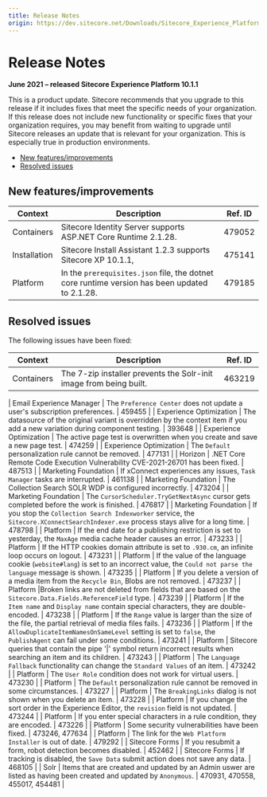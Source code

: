 ```yaml
---
title: Release Notes
origin: https://dev.sitecore.net/Downloads/Sitecore_Experience_Platform/101/Sitecore_Experience_Platform_101_Update1/Release_Notes
---
```


# Release Notes

**June 2021 – released Sitecore Experience Platform 10.1.1**

This is a product update. Sitecore recommends that you upgrade to this release if it includes fixes that meet the specific needs of your organization. If this release does not include new functionality or specific fixes that your organization requires, you may benefit from waiting to upgrade until Sitecore releases an update that is relevant for your organization. This is especially true in production environments.

-   [New features/improvements](#New)
-   [Resolved issues](#Resolved)

## New features/improvements

 | Context | Description | Ref. ID |
 | --- | --- | --- |
 | Containers | Sitecore Identity Server supports ASP.NET Core Runtime 2.1.28. | 479052 |
 | Installation | Sitecore Install Assistant 1.2.3 supports Sitecore XP 10.1.1, | 475141 |
 | Platform | In the `prerequisites.json` file, the dotnet core runtime version has been u​pdated to 2.1.28​. | 479185 |

## Resolved issues

The following issues have been fixed:

 | Context | Description | Ref. ID |
 | --- | --- | --- |
 | Containers | ​The 7-zip installer prevents the Solr-init image from being built. | 463219 |

 | Email Experience Manager | The `Preference Center` does not update a user's subscription preferences. | 459455 |
 | Experience Optimization | ​The datasource of the original variant is overridden by the context item if you add a new variation during component testing. | 393648 |
 | Experience Optimization | ​The active page test is overwritten when you create and save a new page test​. | 474259 |
 | Experience Optimization | ​The `Default` personalization rule cannot be removed.​ | 477131 |
 | Horizon | ​.NET Core Remote Code Execution Vulnerability CVE-2021-26701 has been fixed. | 487513 |
 | Marketing Foundation | ​If xConnect experiences any issues, `Task Manager` tasks are interrupted. | 461138 |
 | Marketing Foundation | ​The Collection Search SOLR WDP is configured incorrectly. | 473204 |
 | Marketing Foundation | ​The `CursorScheduler.TryGetNextAsync` cursor gets completed before the work is finished​. | 476817 |
 | Marketing Foundation | ​If you stop the `Collection ​Search Indexworker` service, the `Sitecore.XConnectSearchIndexer.exe` process stays alive for a long time. | 478798 |
 | Platform | If the end date for a publishing restriction is set​ to yesterday, the `MaxAge` media cache header causes an error. | 473233 |
 | Platform | If the HTTP cookies domain attribute is set to `.930.cm`, an infinite loop occurs on logout. | 473231 |
 | Platform | If the value of the language cookie (`website#lang`) is set to an incorrect value, the `Could not parse the language` message is shown. | 473235 |
 | Platform | If you delete a version of a media item from the `Recycle Bin​`, ​Blobs are not removed​. | 473237 |
 | Platform | ​Broken links are not deleted from fields that are based on the `Sitecore.Data.Fields.ReferenceField` type​. | 473239 |
 | Platform | ​If the `Item name` and `Display name` contain special characters, they are double-encoded. | 473238 |
 | Platform | ​If the `Range` value is larger than the size of the file, the partial retrieval of media files fails. | 473236 |
 | Platform | If the `AllowDuplicateItemNamesOnSameLevel` setting is set to `false​`, the ​`PublishAgent` can fail under some conditions. | 473241 |
 | Platform | ​Sitecore queries that contain the pipe '|' symbol return incorrect results when searching an item and its children. | 473243 |
 | Platform | ​The `Language Fallback` functionality can change the `Standard Values` of an item. | 473242 |
 | Platform | ​The `User Role` condition does not work for virtual users​. | 473230 |
 | Platform | ​The `Default` personalization rule cannot be removed in some circumstances​. | 473227 |
 | Platform | ​The `BreakingLinks` dialog is not shown when you delete an item. | 473228 |
 | Platform | If you change the sort order in the Experience Editor, ​the `revision` field is not updated​. | 473244 |
 | Platform | ​If you enter special characters in a rule condition, they are encoded.​ | 473226 |
 | Platform | Some security vulnerabilities have been fixed. | 473246, 477634 |
 | Platform | ​The link for the `Web Platform Installer` is out of date.​ | 479292 |
 | Sitecore Forms | ​If you resubmit a form, robot detection becomes disabled. | 452462 |
 | Sitecore Forms | If tracking is disabled, the `Save Data` submit action does not save any data. | 468105 |
 | Solr | Items that are created and updated by an Admin​ uswer are listed as having been created and updated by `Anonymous`.​​​​ | 470931, 470558, 455017, 454481 |